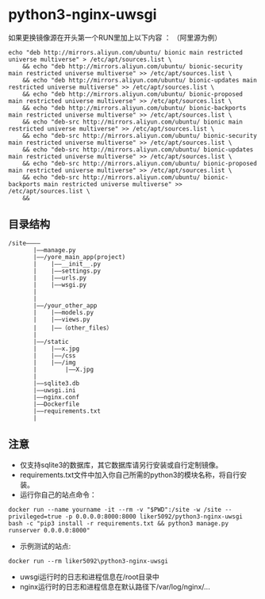 # python3-nginx-uwsgi

如果更换镜像源在开头第一个RUN里加上以下内容 ：
（阿里源为例）
```
echo "deb http://mirrors.aliyun.com/ubuntu/ bionic main restricted universe multiverse" > /etc/apt/sources.list \
    && echo "deb http://mirrors.aliyun.com/ubuntu/ bionic-security main restricted universe multiverse" >> /etc/apt/sources.list \
    && echo "deb http://mirrors.aliyun.com/ubuntu/ bionic-updates main restricted universe multiverse" >> /etc/apt/sources.list \
    && echo "deb http://mirrors.aliyun.com/ubuntu/ bionic-proposed main restricted universe multiverse" >> /etc/apt/sources.list \
    && echo "deb http://mirrors.aliyun.com/ubuntu/ bionic-backports main restricted universe multiverse" >> /etc/apt/sources.list \
    && echo "deb-src http://mirrors.aliyun.com/ubuntu/ bionic main restricted universe multiverse" >> /etc/apt/sources.list \
    && echo "deb-src http://mirrors.aliyun.com/ubuntu/ bionic-security main restricted universe multiverse" >> /etc/apt/sources.list \
    && echo "deb-src http://mirrors.aliyun.com/ubuntu/ bionic-updates main restricted universe multiverse" >> /etc/apt/sources.list \
    && echo "deb-src http://mirrors.aliyun.com/ubuntu/ bionic-proposed main restricted universe multiverse" >> /etc/apt/sources.list \
    && echo "deb-src http://mirrors.aliyun.com/ubuntu/ bionic-backports main restricted universe multiverse" >> /etc/apt/sources.list \
    &&

```


## 目录结构
```
/site————
       |——manage.py
       |——/yore_main_app(project)
       |    |——__init__.py
       |    |——settings.py
       |    |——urls.py
       |    |——wsgi.py
       |
       |
       |——/your_other_app
       |    |——models.py
       |    |——views.py
       |    |——（other_files）
       |    
       |——/static
       |    |——x.jpg
       |    |——/css
       |    |——/img
       |        |——X.jpg
       |
       |——sqlite3.db
       |——uwsgi.ini
       |——nginx.conf
       |——Dockerfile
       |——requirements.txt
       |
  ```

## 注意
* 仅支持sqlite3的数据库，其它数据库请另行安装或自行定制镜像。
* requirements.txt文件中加入你自己所需的python3的模块名称，将自行安装。
* 运行你自己的站点命令：

`docker run --name yourname -it --rm -v "$PWD":/site -w /site --privileged=true -p 0.0.0.0:8000:8000 liker5092/python3-nginx-uwsgi bash -c "pip3 install -r requirements.txt && python3 manage.py runserver 0.0.0.0:8000"`
* 示例测试的站点:

`docker run --rm liker5092\python3-nginx-uwsgi`
* uwsgi运行时的日志和进程信息在/root目录中
* nginx运行时的日志和进程信息在默认路径下/var/log/nginx/...

